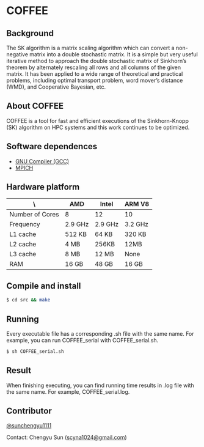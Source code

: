 # COFFEE
## Background
The SK algorithm is a matrix scaling algorithm which can convert a non-negative matrix into a double stochastic matrix. It is a simple but very useful iterative method to approach the double stochastic matrix of Sinkhorn’s theorem by alternately rescaling all rows and all columns of the given matrix. It has been applied to a wide range of theoretical and practical problems, including optimal transport problem, word mover’s distance (WMD), and Cooperative Bayesian, etc. 

## About COFFEE
COFFEE is a tool for fast and efficient executions of the Sinkhorn-Knopp (SK) algorithm on HPC systems and this work continues to be optimized. 

## Software dependences
* [GNU Compiler (GCC)](https://gcc.gnu.org/)
* [MPICH](https://mpich.org/)

## Hardware platform

\                |AMD    |Intel  |ARM V8 |
-----------------|-------|-------|-------|
Number of Cores  |8      |12     |10     |
Frequency        |2.9 GHz|2.9 GHz|3.2 GHz|
L1 cache         |512 KB |64 KB  |320 KB |
L2 cache         |4 MB   |256KB  |12MB   |
L3 cache         |8 MB   |12 MB  |None   |
RAM              |16 GB  |48 GB  |16 GB  |

## Compile and install
```bash
$ cd src && make
```

## Running
Every executable file has a corresponding .sh file with the same name.
For example, you can run COFFEE_serial with COFFEE_serial.sh.
```bash
$ sh COFFEE_serial.sh
```

## Result
When finishing executing, you can find running time results in .log file with the same name.
For example, COFFEE_serial.log.

## Contributor
[@sunchengyu1111](https://github.com/sunchengyu1111)

Contact: Chengyu Sun (scyna1024@gmail.com)
